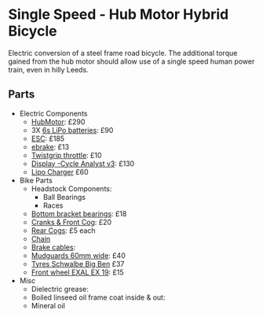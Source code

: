 # Single Speed - Hub Motor Hybrid Bicycle
Electric conversion of a steel frame road bicycle. The additional torque gained from the hub motor should allow use of a single speed human power train, even in hilly Leeds.

## Parts
* Electric Components
  * [HubMotor](http://shop.crystalyte-europe.com/product.php?productid=16447&mode=download&file_id=74): £290
  * 3X [6s LiPo batteries](http://www.hobbyking.co.uk/hobbyking/store/uh_viewItem.asp?idProduct=26675): £90
  * [ESC](http://shop.crystalyte-europe.com/product.php?productid=16529&cat=272&page=1): £185
  * [ebrake](http://shop.crystalyte-europe.com/product.php?productid=16189&cat=262&page=1): £13
  * [Twistgrip throttle](http://shop.crystalyte-europe.com/product.php?productid=16308&cat=260&page=1): £10
  * [Display -Cycle Analyst v3](http://shop.crystalyte-europe.com/product.php?productid=16574&cat=277&page=1): £130
  * [Lipo Charger](http://www.hobbyking.co.uk/hobbyking/store/__10327__HobbyKing_8482_Quattro_4x6S_Lithium_Polymer_Multi_Charger.html) £60
* Bike Parts
  * Headstock Components:
    * Ball Bearings
    * Races
  * [Bottom bracket bearings](http://www.chainreactioncycles.com/shimano-un55-square-taper-bottom-bracket/rp-prod71369#): £18
  * [Cranks & Front Cog](http://www.ebay.co.uk/itm/Alloy-Fixie-Single-Speed-Chainset-Crank-Chainwheel-Bicycle-Fixie-Road-New-3-32-/371235012044?var=&hash=item566f54bdcc): £20
  * [Rear Cogs](http://shop.crystalyte-europe.com/home.php?cat=276): £5 each
  * [Chain]()
  * [Brake cables](http://www.ebay.co.uk/itm/Jagwire-Complete-Front-Rear-Brake-Gear-Cable-Set-Inner-Outer-Bike-Bicycle-/151693961517?var=&hash=item2351aa292d):
  * [Mudguards 60mm wide](http://www.ebay.co.uk/itm/Gilles-Berthoud-Stainless-Steel-700c-Bike-Mudguard-Set-Retro-Tour-Commute/200673623226?_trksid=p2047675.c100005.m1851&_trkparms=aid%3D222007%26algo%3DSIC.MBE%26ao%3D1%26asc%3D33126%26meid%3D061ee43769b34cde93221541e489d4a3%26pid%3D100005%26rk%3D1%26rkt%3D5%26mehot%3Dpp%26sd%3D221605335495): £40
  * [Tyres Schwalbe Big Ben](http://www.bike24.com/p239740.html) £37
  * [Front wheel EXAL EX 19](http://shop.crystalyte-europe.com/product.php?productid=16516&cat=308&page=1): £15
* Misc
  * Dielectric grease:
  * Boiled linseed oil frame coat inside & out:
  * Mineral oil
